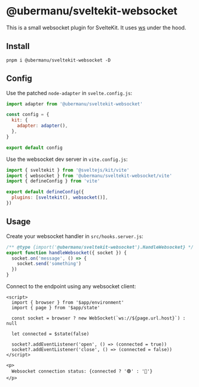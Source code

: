 # @ubermanu/sveltekit-websocket

This is a small websocket plugin for SvelteKit. It uses [ws](https://github.com/websockets/ws) under the hood.

## Install

    pnpm i @ubermanu/sveltekit-websocket -D

## Config

Use the patched `node-adapter` in `svelte.config.js`:

```js
import adapter from '@ubermanu/sveltekit-websocket'

const config = {
  kit: {
    adapter: adapter(),
  },
}

export default config
```

Use the websocket dev server in `vite.config.js`:

```js
import { sveltekit } from '@sveltejs/kit/vite'
import { websocket } from '@ubermanu/sveltekit-websocket/vite'
import { defineConfig } from 'vite'

export default defineConfig({
  plugins: [sveltekit(), websocket()],
})
```

## Usage

Create your websocket handler in `src/hooks.server.js`:

```js
/** @type {import('@ubermanu/sveltekit-websocket').HandleWebsocket} */
export function handleWebsocket({ socket }) {
  socket.on('message', () => {
    socket.send('something')
  })
}
```

Connect to the endpoint using any websocket client:

```svelte
<script>
  import { browser } from '$app/environment'
  import { page } from '$app/state'

  const socket = browser ? new WebSocket(`ws://${page.url.host}`) : null

  let connected = $state(false)

  socket?.addEventListener('open', () => (connected = true))
  socket?.addEventListener('close', () => (connected = false))
</script>

<p>
  Websocket connection status: {connected ? '🟢' : '🔴'}
</p>
```

